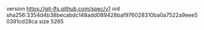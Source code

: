 version https://git-lfs.github.com/spec/v1
oid sha256:3354d4b38becabdc148add089428baf976028310ba0a7522a9eee50391cd28ca
size 5265
